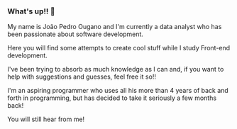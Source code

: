 ### What's up!! 👋


My name is João Pedro Ougano and I'm currently a data analyst who has been passionate about software development.

Here you will find some attempts to create cool stuff while I study Front-end development.

I've been trying to absorb as much knowledge as I can and, if you want to help with suggestions and guesses, feel free it so!!

I'm an aspiring programmer who uses all his more than 4 years of back and forth in programming, but has decided to take it seriously a few months back!

You will still hear from me!
